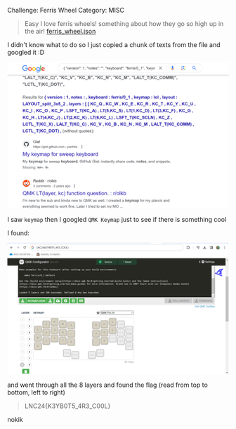 Challenge: Ferris Wheel
Category: MISC

> Easy
> I love ferris wheels! something about how they go so high up in the air!
[ferris_wheel.json](./ferris_wheel.json)


I didn't know what to do so I just copied a chunk of texts from the file and googled it :D

![Random](random.png)

I saw `keymap` then I googled `QMK Keymap` just to see if there is something cool

I found:

![Keymap](keymap.png)

and went through all the 8 layers and found the flag (read from top to bottom, left to right)
> LNC24{K3YB0T5_4R3_C00L}

nokik
